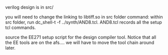 verilog design is in src/

you will need to change the linking to libtiff.so in src folder
command: within src folder, run dc_shell-t -f
../synth/AND8.tcl. AND8.tcl records all the setup tcl commands. 

source the EE271 setup script for the design compiler tool. Notice that
all the EE tools are on the afs.... we will have to move the tool chain
around later. 


